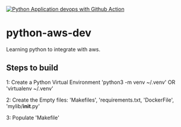 [![Python Application devops with Github Action](https://github.com/Abhijit0303/python-aws-dev/actions/workflows/devops.yml/badge.svg)](https://github.com/Abhijit0303/python-aws-dev/actions/workflows/devops.yml)

# python-aws-dev

Learning python to integrate with aws.

## Steps to build

1: Create a Python Virtual Environment
'python3 -m venv ~/.venv'
OR
'virtualenv ~/.venv'

2: Create the Empty files: 'Makefiles', 'requirements.txt, 'DockerFile', 'mylib/**init**.py'

3: Populate 'Makefile'
